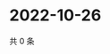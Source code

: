 # 2022-10-26

共 0 条

<!-- BEGIN WEIBO -->
<!-- 最后更新时间 Wed Oct 26 2022 14:25:51 GMT+0800 (China Standard Time) -->

<!-- END WEIBO -->
